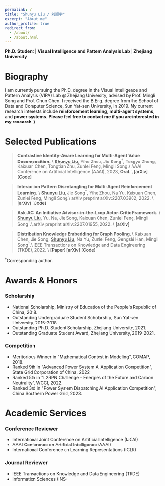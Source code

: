 ```yaml
---
permalink: /
title: "Shunyu Liu / 刘顺宇"
excerpt: "About me"
author_profile: true
redirect_from: 
  - /about/
  - /about.html
---
```


**Ph.D. Student** \| **Visual Intelligence and Pattern Analysis Lab** \| **Zhejiang University**

Biography
======


I am currently pursuing the Ph.D. degree in the <a href="https://www.vipazoo.cn/" target="_blank" style="text-decoration: none">Visual Intelligence and Pattern Analysis (VIPA) Lab</a> @ <a href="https://www.zju.edu.cn/english/" target="_blank" style="text-decoration: none">Zhejiang University</a>, advised by Prof. <a href="https://person.zju.edu.cn/en/msong" target="_blank" style="text-decoration: none">Mingli Song</a> and Prof. <a href="https://person.zju.edu.cn/en/0082004" target="_blank" style="text-decoration: none">Chun Chen</a>. I received the B.Eng. degree from the School of Data and Computer Science, <a href="https://www.sysu.edu.cn/sysuen/" target="_blank" style="text-decoration: none">Sun Yat-sen University</a>, in 2019. My current research interests include **reinforcement learning**, **multi-agent systems**, and **power systems**. **Please feel free to contact me if you are interested in my research :)**

Selected Publications
======


> **Contrastive Identity-Aware Learning for Multi-Agent Value Decomposition.** \\
  > **<u>Shunyu Liu</u>**, Yihe Zhou, Jie Song$^\dagger$, Tongya Zheng, Kaixuan Chen, Tongtian Zhu, Zunlei Feng, Mingli Song.\\
  > AAAI Conference on Artificial Intelligence (AAAI), 2023, **Oral**. \\
  > <a href="https://arxiv.org/abs/2211.12712" target="_blank" style="text-decoration: none">\[arXiv\]</a> <a href="https://github.com/liushunyu/CIA" target="_blank" style="text-decoration: none">\[Code\]</a> 

> **Interaction Pattern Disentangling for Multi-Agent Reinforcement Learning.** \\
  > **<u>Shunyu Liu</u>**, Jie Song$^\dagger$, Yihe Zhou, Na Yu, Kaixuan Chen, Zunlei Feng, Mingli Song.\\
  > arXiv preprint arXiv:2207.03902, 2022. \\
  > <a href="https://arxiv.org/abs/2207.03902" target="_blank" style="text-decoration: none">\[arXiv\]</a> <a href="https://github.com/liushunyu/OPT" target="_blank" style="text-decoration: none">\[Code\]</a> 

> **Ask-AC: An Initiative Advisor-in-the-Loop Actor-Critic Framework.**  \\
  > **<u>Shunyu Liu</u>**, Yu, Na, Jie Song, Kaixuan Chen, Zunlei Feng, Mingli Song$^\dagger$.\\
  > arXiv preprint arXiv:2207.01955, 2022. \\
  > <a href="https://arxiv.org/abs/2207.01955" target="_blank" style="text-decoration: none">\[arXiv\]</a>

> **Distribution Knowledge Embedding for Graph Pooling.**  \\
  > Kaixuan Chen, Jie Song, **<u>Shunyu Liu</u>**, Na Yu, Zunlei Feng, Gengshi Han, Mingli Song$^\dagger$.\\
  > IEEE Transactions on Knowledge and Data Engineering (TKDE), 2022. \\
  > <a href="https://ieeexplore.ieee.org/abstract/document/9896198/" target="_blank" style="text-decoration: none">\[Paper\]</a> <a href="https://arxiv.org/abs/2109.14333" target="_blank" style="text-decoration: none">\[arXiv\]</a> <a href="https://github.com/chenchkx/DKEPool" target="_blank" style="text-decoration: none">\[Code\]</a>

$^\dagger$Corresponding author.

Awards & Honors
======

### Scholarship
  - National Scholarship, Ministry of Education of the People's Republic of China, 2018.
  - Outstanding Undergraduate Student Scholarship, Sun Yat-sen University, 2015-2018.
  - Outstanding Ph.D. Student Scholarship, Zhejiang University, 2021.
  - Outstanding Graduate Student Award, Zhejiang University, 2019-2021.

### Competition
  - Meritorious Winner in "Mathematical Contest in Modeling", COMAP, 2018.
  - Ranked 9th in "Advanced Power System AI Application Competition", State Grid Corporation of China, 2022
  - Ranked 5th in "L2RPN Challenge - Energies of the Future and Carbon Neutrality", WCCI, 2022.
  - Ranked 3rd in "Power System Dispatching AI Application Competition", China Southern Power Grid, 2023.


Academic Services
======

### Conference Reviewer
  - International Joint Conference on Artificial Intelligence (IJCAI)
  - AAAI Conference on Artificial Intelligence (AAAI)
  - International Conference on Learning Representations (ICLR)

### Journal Reviewer
  - IEEE Transactions on Knowledge and Data Engineering (TKDE)
  - Information Sciences (INS)
